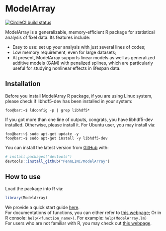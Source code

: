 
<!-- TODO README.md is generated from README.Rmd. Please edit that file -->

# ModelArray

<!-- badges: start -->

[![CircleCI build
status](https://circleci.com/gh/PennLINC/ModelArray.svg?style=svg)](https://circleci.com/gh/PennLINC/ModelArray)
<!-- badges: end -->

ModelArray is a generalizable, memory-efficient R package for
statistical analysis of fixel data. Its features include:

-   Easy to use: set up your analysis with just several lines of codes;
-   Low memory requirement, even for large datasets;
-   At present, ModelArray supports linear models as well as generalized
    additive models (GAM) with penalized splines, which are particularly
    useful for studying nonlinear effects in lifespan data.

## Installation

Before you install ModelArray R package, if you are using Linux system,
please check if libhdf5-dev has been installed in your system:

``` console
foo@bar:~$ ldconfig -p | grep libhdf5*
```

If you got more than one line of outputs, congrats, you have libhdf5-dev
installed. Otherwise, please install it. For Ubuntu user, you may
install via:

``` console
foo@bar:~$ sudo apt-get update -y
foo@bar:~$ sudo apt-get install -y libhdf5-dev
```

You can install the latest version from [GitHub](https://github.com/)
with:

``` r
# install.packages("devtools")
devtools::install_github("PennLINC/ModelArray")
```

## How to use

Load the package into R via:

``` r
library(ModelArray)
```

We provide a quick start guide
[here](https://pennlinc.github.io/ModelArray/articles/ModelArray_basics.html).  
For documentations of functions, you can either refer to [this
webpage](https://pennlinc.github.io/ModelArray/reference/index.html); Or
in R console: `help(<function_name>)`. For example:
`help(ModelArray.lm)`  
For users who are not familiar with R, you may check out [this
webpage](https://pennlinc.github.io/ModelArray/articles/basic_r_intro.html).
